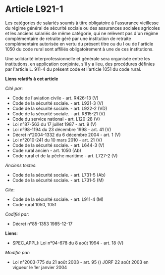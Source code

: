 # Article L921-1

Les catégories de salariés soumis à titre obligatoire à l'assurance vieillesse du régime général de sécurité sociale ou des
assurances sociales agricoles et les anciens salariés de même catégorie, qui ne relèvent pas d'un régime complémentaire de
retraite géré par une institution de retraite complémentaire autorisée en vertu du présent titre ou du I ou de l'article 1050
du code rural sont affiliés obligatoirement à une de ces institutions.

Une solidarité interprofessionnelle et générale sera organisée entre les institutions, en application conjointe, s'il y a
lieu, des procédures définies par l'article L. 911-4 du présent code et l'article 1051 du code rural.

**Liens relatifs à cet article**

_Cité par_:

  - Code de l'aviation civile - art. R426-13 (V)
  - Code de la sécurité sociale. - art. L921-3 (V)
  - Code de la sécurité sociale. - art. L922-2 (VD)
  - Code de la sécurité sociale. - art. R815-21 (V)
  - Code du service national - art. L120-28 (V)
  - Loi n°87-563 du 17 juillet 1987 - art. 9 (V)
  - Loi n°98-1194 du 23 décembre 1998 - art. 41 (V)
  - Décret n°2004-1332 du 6 décembre 2004 - art. 1 (V)
  - Loi n°2010-241 du 10 mars 2010 - art. 21 (V)
  - Code de la sécurité sociale. - art. L644-3 (V)
  - Code rural ancien - art. 1050 (Ab)
  - Code rural et de la pêche maritime - art. L727-2 (V)

_Anciens textes_:

  - Code de la sécurité sociale. - art. L731-5 (Ab)
  - Code de la sécurité sociale. - art. L731-5 (M)

_Cite_:

  - Code de la sécurité sociale. - art. L911-4 (M)
  - Code rural 1050, 1051

_Codifié par_:

  - Décret n°85-1353 1985-12-17

**Liens**:

  - SPEC_APPLI: Loi n°94-678 du 8 août 1994 - art. 18 (V)

_Modifié par_:

  - Loi n°2003-775 du 21 août 2003 - art. 95 () JORF 22 août 2003 en vigueur le 1er janvier 2004
